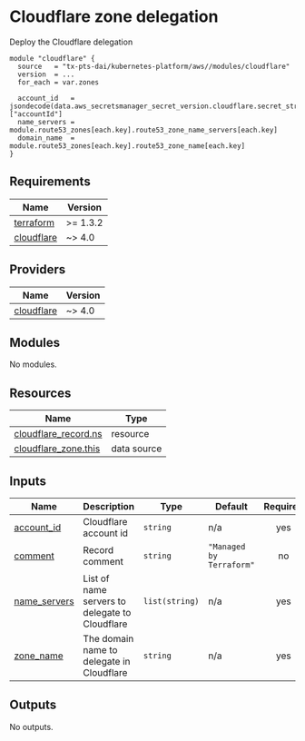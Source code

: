# Cloudflare zone delegation

Deploy the Cloudflare delegation

```hcl
module "cloudflare" {
  source   = "tx-pts-dai/kubernetes-platform/aws//modules/cloudflare"
  version  = ...
  for_each = var.zones

  account_id   = jsondecode(data.aws_secretsmanager_secret_version.cloudflare.secret_string)["accountId"]
  name_servers = module.route53_zones[each.key].route53_zone_name_servers[each.key]
  domain_name  = module.route53_zones[each.key].route53_zone_name[each.key]
}
```
<!-- BEGIN_TF_DOCS -->
## Requirements

| Name | Version |
|------|---------|
| <a name="requirement_terraform"></a> [terraform](#requirement\_terraform) | >= 1.3.2 |
| <a name="requirement_cloudflare"></a> [cloudflare](#requirement\_cloudflare) | ~> 4.0 |

## Providers

| Name | Version |
|------|---------|
| <a name="provider_cloudflare"></a> [cloudflare](#provider\_cloudflare) | ~> 4.0 |

## Modules

No modules.

## Resources

| Name | Type |
|------|------|
| [cloudflare_record.ns](https://registry.terraform.io/providers/cloudflare/cloudflare/latest/docs/resources/record) | resource |
| [cloudflare_zone.this](https://registry.terraform.io/providers/cloudflare/cloudflare/latest/docs/data-sources/zone) | data source |

## Inputs

| Name | Description | Type | Default | Required |
|------|-------------|------|---------|:--------:|
| <a name="input_account_id"></a> [account\_id](#input\_account\_id) | Cloudflare account id | `string` | n/a | yes |
| <a name="input_comment"></a> [comment](#input\_comment) | Record comment | `string` | `"Managed by Terraform"` | no |
| <a name="input_name_servers"></a> [name\_servers](#input\_name\_servers) | List of name servers to delegate to Cloudflare | `list(string)` | n/a | yes |
| <a name="input_zone_name"></a> [zone\_name](#input\_zone\_name) | The domain name to delegate in Cloudflare | `string` | n/a | yes |

## Outputs

No outputs.
<!-- END_TF_DOCS -->

<!-- BEGIN_TF_DOCS -->
<!-- END_TF_DOCS -->
